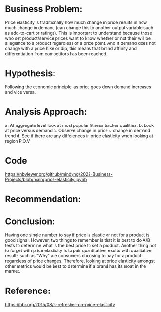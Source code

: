 # Business Problem:

Price elasticity is traditionally how much change in price results in how much change in demand (can change this to another output variable such as add-to-cart or ratings). This is important to understand because those who set product/service prices want to know whether or not their will be allegiance to a product regardless of a price point. And if demand does not change with a price hike or dip, this means that brand affinity and differentiation from competitors has been reached.


# Hypothesis: 

Following the economic principle: as price goes down demand increases and vice versa.


# Analysis Approach:

  a. At aggregate level look at most popular fitness tracker qualities.
  b. Look at price versus demand
  c. Observe change in price ~ change in demand trend
  d. See if there are any differences in price elasticity when looking at region P.O.V


# Code

https://nbviewer.org/github/mindyng/2022-Business-Projects/blob/main/price-elasticity.ipynb

# Recommendation: 



# Conclusion:

Having one single number to say if price is elastic or not for a product is good signal. However, two things to remember is that it is best to do A/B tests to determine what is the best price to set a product. Another thing not to forget with price elasticity is to pair quantitative results with qualitative results such as "Why" are consumers choosing to pay for a product regardless of price changes. Therefore, looking at price elasticity amongst other metrics would be best to determine if a brand has its moat in the market.

# Reference: 
https://hbr.org/2015/08/a-refresher-on-price-elasticity
